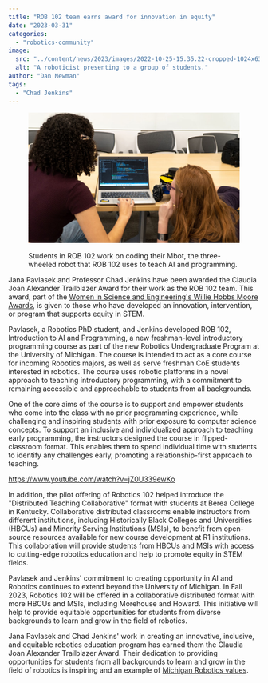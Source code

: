 ```yaml
---
title: "ROB 102 team earns award for innovation in equity"
date: "2023-03-31"
categories: 
  - "robotics-community"
image: 
  src: "../content/news/2023/images/2022-10-25-15.35.22-cropped-1024x632.jpg"
  alt: "A roboticist presenting to a group of students."
author: "Dan Newman"
tags:
  - "Chad Jenkins"
---
```


<figure>

![](images/2022-10-25-15.35.22-cropped-1024x632.jpg)

<figcaption>

Students in ROB 102 work on coding their Mbot, the three-wheeled robot that ROB 102 uses to teach AI and programming.

</figcaption>

</figure>

Jana Pavlasek and Professor Chad Jenkins have been awarded the Claudia Joan Alexander Trailblazer Award for their work as the ROB 102 team. This award, part of the [Women in Science and Engineering's Willie Hobbs Moore Awards](https://wise.umich.edu/?page_id=63), is given to those who have developed an innovation, intervention, or program that supports equity in STEM.

Pavlasek, a Robotics PhD student, and Jenkins developed ROB 102, Introduction to AI and Programming, a new freshman-level introductory programming course as part of the new Robotics Undergraduate Program at the University of Michigan. The course is intended to act as a core course for incoming Robotics majors, as well as serve freshman CoE students interested in robotics. The course uses robotic platforms in a novel approach to teaching introductory programming, with a commitment to remaining accessible and approachable to students from all backgrounds.

<!--more-->

One of the core aims of the course is to support and empower students who come into the class with no prior programming experience, while challenging and inspiring students with prior exposure to computer science concepts. To support an inclusive and individualized approach to teaching early programming, the instructors designed the course in flipped-classroom format. This enables them to spend individual time with students to identify any challenges early, promoting a relationship-first approach to teaching.

https://www.youtube.com/watch?v=jZ0U339ewKo

In addition, the pilot offering of Robotics 102 helped introduce the "Distributed Teaching Collaborative" format with students at Berea College in Kentucky. Collaborative distributed classrooms enable instructors from different institutions, including Historically Black Colleges and Universities (HBCUs) and Minority Serving Institutions (MSIs), to benefit from open-source resources available for new course development at R1 institutions. This collaboration will provide students from HBCUs and MSIs with access to cutting-edge robotics education and help to promote equity in STEM fields.

Pavlasek and Jenkins' commitment to creating opportunity in AI and Robotics continues to extend beyond the University of Michigan. In Fall 2023, Robotics 102 will be offered in a collaborative distributed format with more HBCUs and MSIs, including Morehouse and Howard. This initiative will help to provide equitable opportunities for students from diverse backgrounds to learn and grow in the field of robotics.

Jana Pavlasek and Chad Jenkins' work in creating an innovative, inclusive, and equitable robotics education program has earned them the Claudia Joan Alexander Trailblazer Award. Their dedication to providing opportunities for students from all backgrounds to learn and grow in the field of robotics is inspiring and an example of [Michigan Robotics values](https://2024.robotics.umich.edu/about/values/ "Values").
